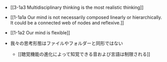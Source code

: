 - [[3-1a3 Multidisciplinary thinking is the most realistic thinking]]

- [[1-1a1a Our mind is not necessarily composed linearly or hierarchically. It could be a connected web of nodes and reflexive.]]
- [[1-1a2 Our mind is flexible]]

- 我々の思考形態はファイルやフォルダーと同形ではない
	- [[聴覚機能の進化によって知覚できる音および言語は制限される]]
